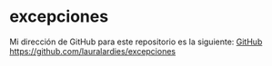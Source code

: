 # excepciones


Mi dirección de GitHub para este repositorio es la siguiente: [GitHub](https://github.com/lauralardies/excepciones)
https://github.com/lauralardies/excepciones
